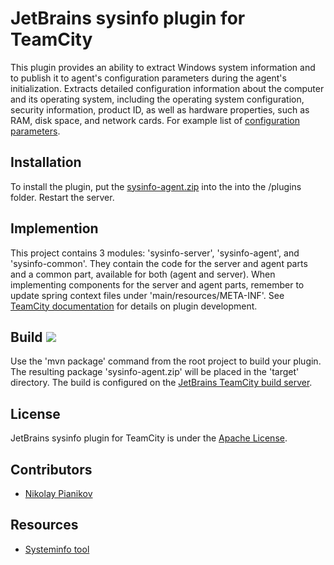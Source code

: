 # JetBrains sysinfo plugin for TeamCity #

This plugin provides an ability to extract Windows system information and to publish it to agent's configuration parameters during the agent's initialization.
Extracts detailed configuration information about the computer and its operating system, including the operating system configuration, security information, product ID, as well as hardware properties, such as RAM, disk space, and network cards.
For example list of [configuration parameters](https://github.com/JetBrains/teamcity-sysinfo-plugin/blob/master/docs/configurationParametersSample.tsv).

## Installation ##

To install the plugin, put the [sysinfo-agent.zip](https://teamcity.jetbrains.com/httpAuth/app/rest/builds/buildType:TeamCityPluginsByJetBrains_SysInfoTeamCityPlugin_Build,pinned:true,status:SUCCESS,branch:master,tags:deploy/artifacts/content/sysinfo-agent.zip) into the into the <TeamCity Data Directory>/plugins folder. Restart the server.

## Implemention ##

This project contains 3 modules: 'sysinfo-server', 'sysinfo-agent', and 'sysinfo-common'. They contain the code for the server and agent parts and a common part, available for both (agent and server). When implementing components for the server and agent parts, remember to update spring context files under 'main/resources/META-INF'. See [TeamCity documentation](https://confluence.jetbrains.com/display/TCD9/Developing+Plugins+Using+Maven) for details on plugin development.

## Build <img src="https://teamcity.jetbrains.com/app/rest/builds/buildType:TeamCityPluginsByJetBrains_SysInfoTeamCityPlugin_Build,pinned:true,branch:master,tags:deploy/statusIcon"/> ##

Use the 'mvn package' command from the root project to build your plugin. The resulting package 'sysinfo-agent.zip' will be placed in the 'target' directory. The build is configured on the [JetBrains TeamCity build server](https://teamcity.jetbrains.com/project.html?projectId=TeamCityPluginsByJetBrains_SysInfoTeamCityPlugin).

## License ##

JetBrains sysinfo plugin for TeamCity is under the [Apache License](https://github.com/JetBrains/teamcity-dottrace/blob/master/LICENSE).

## Contributors ##

- [Nikolay Pianikov](https://github.com/NikolayPianikov)

## Resources ##

- [Systeminfo tool](https://technet.microsoft.com/ru-ru/library/bb491007.aspx)
